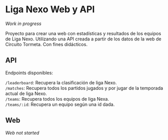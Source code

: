 # Liga Nexo Web y API

*Work in progress*

Proyecto para crear una web con estadísticas y resultados de los equipos de Liga Nexo. Utilizando una API creada a partir de los datos de la web de Circuito Tormeta. Con fines didácticos.

## API

Endpoints disponibles:

`/leaderboard`: Recupera la clasificación de liga Nexo.  
`/matches`: Recupera todos los partidos jugados y por jugar de la temporada actual de liga Nexo.  
`/teams`: Recupera todos los equipos de liga Nexa.  
`/teams/:id`: Recupera un equipo según una id dada.  

## Web

*Web not started*